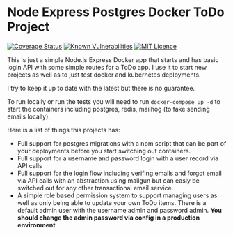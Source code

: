 # Node Express Postgres Docker ToDo Project

[![Coverage Status](https://coveralls.io/repos/github/jtwebman/node-express-postgres-docker-todo/badge.svg?branch=master)](https://coveralls.io/github/jtwebman/node-express-postgres-docker-todo?branch=master)
[![Known Vulnerabilities](https://snyk.io/test/github/jtwebman/node-express-postgres-docker-todo/badge.svg?targetFile=package.json)](https://snyk.io/test/github/jtwebman/node-express-postgres-docker-todo?targetFile=package.json)
[![MIT Licence](https://badges.frapsoft.com/os/mit/mit.svg?v=103)](https://opensource.org/licenses/mit-license.php)

This is just a simple Node.js Express Docker app that starts and has basic login API with some simple routes for a ToDo app. I use it to start new projects as well as to just test docker and kubernetes deployments.

I try to keep it up to date with the latest but there is no guarantee.

To run locally or run the tests you will need to run `docker-compose up -d` to start the containers including postgres, redis, mailhog (to fake sending emails locally).

Here is a list of things this projects has:

- Full support for postgres migrations with a npm script that can be part of your deployments before you start switching out containers.
- Full support for a username and password login with a user record via API calls
- Full support for the login flow including verifing emails and forgot email via API calls with an abstraction using mailgun but can easly be switched out for any other transactional email service.
- A simple role based permission system to support managing users as well as only being able to update your own ToDo items. There is a default admin user with the username admin and password admin. **You should change the admin password via config in a production environment**
